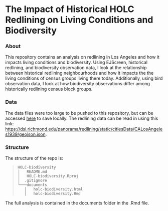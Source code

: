 # The Impact of Historical HOLC Redlining on Living Conditions and Biodiversity

### About
This repository contains an analysis on redlining in Los Angeles and how it impacts living conditions and biodiversity. Using EJScreen, historical redlining, and biodiversity observation data, I look at the relationship between historical redlining neighbourhoods and how it impacts the the living conditions of census groups living there today. Additionally, using bird observation data, I look at how biodiversity observations differ among historically redlining census block groups.

### Data
The data files were too large to be pushed to this repository, but can be accessed [here](https://drive.google.com/file/d/1lcazRbNSmP8Vj9sH1AIJcO4D1d_ulJij/view?usp=share_link) to save locally.
The redlining data can be read in using this link: https://dsl.richmond.edu/panorama/redlining/static/citiesData/CALosAngeles1939/geojson.json.

### Structure
The structure of the repo is:
> ```
> HOLC-biodiversity
> │   README.md
> │   HOLC-biodiversity.Rproj
> │  .gitignore
> └───documents
>    │   holc-biodiversity.html
>    │   holc-biodiversity.Rmd
> ```
The full analysis is contained in the documents folder in the .Rmd file.
